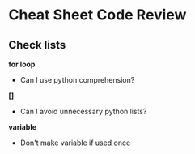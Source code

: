 # Cheat Sheet Code Review

## Check lists

**for loop**

- Can I use python comprehension?

**\[\]**

- Can I avoid unnecessary python lists?

**variable**

- Don't make variable if used once
